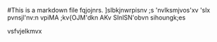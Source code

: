 #This is a markdown file
fqjojnrs.
]slbkjnwrpisnv
;s
'nvlksmjvos'xv
'slx
pvnsjl'nv:n
vpiMA
;kv{OJM'dkn
AKv
SInlSN'obvn
sihoungk;es


vsfvjelkmvx
